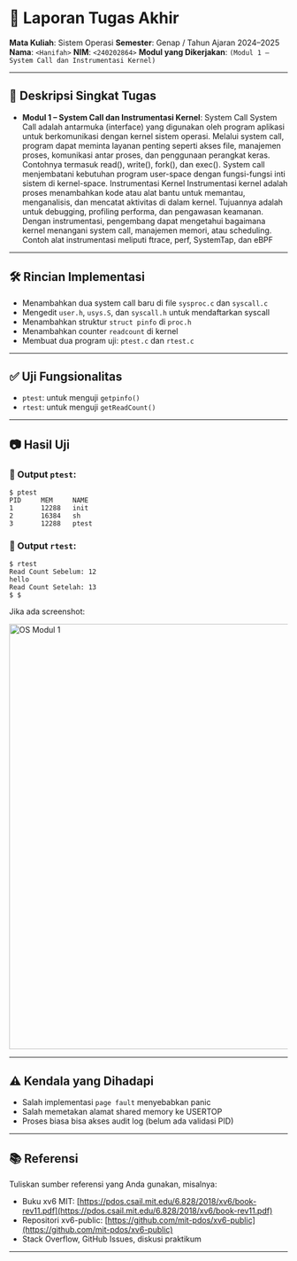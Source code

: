 # 📝 Laporan Tugas Akhir

**Mata Kuliah**: Sistem Operasi
**Semester**: Genap / Tahun Ajaran 2024–2025
**Nama**: `<Hanifah>`
**NIM**: `<240202864>`
**Modul yang Dikerjakan**:
`(Modul 1 – System Call dan Instrumentasi Kernel)`

---

## 📌 Deskripsi Singkat Tugas
* **Modul 1 – System Call dan Instrumentasi Kernel**:
System Call
System Call adalah antarmuka (interface) yang digunakan oleh program aplikasi untuk berkomunikasi dengan kernel sistem operasi. Melalui system call, program dapat meminta layanan penting seperti akses file, manajemen proses, komunikasi antar proses, dan penggunaan perangkat keras. Contohnya termasuk read(), write(), fork(), dan exec(). System call menjembatani kebutuhan program user-space dengan fungsi-fungsi inti sistem di kernel-space.
Instrumentasi Kernel
Instrumentasi kernel adalah proses menambahkan kode atau alat bantu untuk memantau, menganalisis, dan mencatat aktivitas di dalam kernel. Tujuannya adalah untuk debugging, profiling performa, dan pengawasan keamanan. Dengan instrumentasi, pengembang dapat mengetahui bagaimana kernel menangani system call, manajemen memori, atau scheduling. Contoh alat instrumentasi meliputi ftrace, perf, SystemTap, dan eBPF

---
## 🛠️ Rincian Implementasi

* Menambahkan dua system call baru di file `sysproc.c` dan `syscall.c`
* Mengedit `user.h`, `usys.S`, dan `syscall.h` untuk mendaftarkan syscall
* Menambahkan struktur `struct pinfo` di `proc.h`
* Menambahkan counter `readcount` di kernel
* Membuat dua program uji: `ptest.c` dan `rtest.c`
---

## ✅ Uji Fungsionalitas


* `ptest`: untuk menguji `getpinfo()`
* `rtest`: untuk menguji `getReadCount()`

---

## 📷 Hasil Uji


### 📍 Output `ptest`:

```
$ ptest  
PID     MEM     NAME  
1       12288   init  
2       16384   sh  
3       12288   ptest
```

### 📍 Output `rtest`:

```
$ rtest  
Read Count Sebelum: 12  
hello  
Read Count Setelah: 13  
$ $   
```

Jika ada screenshot:

<img width="1366" height="768" alt="OS Modul 1" src="https://github.com/user-attachments/assets/a598a199-8389-43b8-bdab-f414a9cdd8f5" />



---

## ⚠️ Kendala yang Dihadapi


* Salah implementasi `page fault` menyebabkan panic
* Salah memetakan alamat shared memory ke USERTOP
* Proses biasa bisa akses audit log (belum ada validasi PID)

---

## 📚 Referensi

Tuliskan sumber referensi yang Anda gunakan, misalnya:

* Buku xv6 MIT: [https://pdos.csail.mit.edu/6.828/2018/xv6/book-rev11.pdf](https://pdos.csail.mit.edu/6.828/2018/xv6/book-rev11.pdf)
* Repositori xv6-public: [https://github.com/mit-pdos/xv6-public](https://github.com/mit-pdos/xv6-public)
* Stack Overflow, GitHub Issues, diskusi praktikum

---
